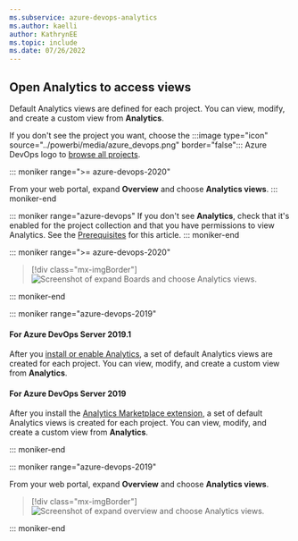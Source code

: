 ```yaml
---
ms.subservice: azure-devops-analytics
ms.author: kaelli
author: KathrynEE
ms.topic: include
ms.date: 07/26/2022
---
```


<a id="open-analytics">  </a>

## Open Analytics to access views

Default Analytics views are defined for each project. You can view, modify, and create a custom view from **Analytics**. 

If you don't see the project you want, choose the :::image type="icon" source="../powerbi/media/azure_devops.png" border="false"::: Azure DevOps logo to [browse all projects](../../project/navigation/work-across-projects.md).  

::: moniker range=">= azure-devops-2020"

From your web portal, expand **Overview** and choose **Analytics views**. 
::: moniker-end

::: moniker range="azure-devops"
If you don't see **Analytics**, check that it's enabled for the project collection and that you have permissions to view Analytics. See the [Prerequisites](#prerequisites) for this article.
::: moniker-end

::: moniker range=">= azure-devops-2020"
> [!div class="mx-imgBorder"]  
> ![Screenshot of expand Boards and choose Analytics views.](/azure/devops/report/powerbi/media/analytics-views/open-analytics-2020.png)  

::: moniker-end 

::: moniker range="azure-devops-2019"

#### For Azure DevOps Server 2019.1

After you [install or enable Analytics](../dashboards/analytics-extension.md), a set of default Analytics views are created for each project. You can view, modify, and create a custom view from **Analytics**. 

#### For Azure DevOps Server 2019

After you install the [Analytics Marketplace extension](../dashboards/analytics-extension.md), a set of default Analytics views is created for each project. You can view, modify, and create a custom view from **Analytics**. 

::: moniker-end  

::: moniker range="azure-devops-2019"

From your web portal, expand **Overview** and choose **Analytics views**.  

> [!div class="mx-imgBorder"]  
> ![Screenshot of expand overview and choose Analytics views.](/azure/devops/report/powerbi/media/open_analytics.png)   

::: moniker-end


